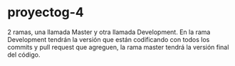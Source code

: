 # proyectog-4
2 ramas, una llamada Master y otra llamada Development. En la rama Development tendrán la versión que están codificando con todos los commits y pull request que agreguen, la rama master tendrá la versión final del código.
